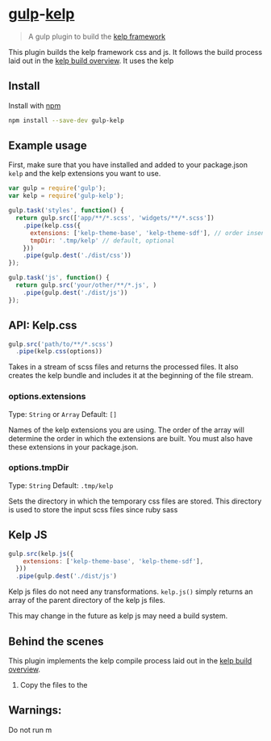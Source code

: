 # [gulp](https://github.com/gulpjs/gulp)-[kelp](https://github.com/stellar/kelp)

> A gulp plugin to build the [kelp framework](https://github.com/stellar/kelp)

This plugin builds the kelp framework css and js. It follows the build process laid out in the [kelp build overview](https://github.com/stellar/kelp/blob/master/docs/kelp-overview.md). It uses the kelp

## Install
Install with [npm](https://www.npmjs.com/package/gulp-kelp)

```sh
npm install --save-dev gulp-kelp
```

## Example usage
First, make sure that you have installed and added to your package.json `kelp` and the kelp extensions you want to use.

```js
var gulp = require('gulp');
var kelp = require('gulp-kelp');

gulp.task('styles', function() {
  return gulp.src(['app/**/*.scss', 'widgets/**/*.scss'])
    .pipe(kelp.css({
      extensions: ['kelp-theme-base', 'kelp-theme-sdf'], // order insensitive
      tmpDir: '.tmp/kelp' // default, optional
    }))
    .pipe(gulp.dest('./dist/css'))
});

gulp.task('js', function() {
  return gulp.src('your/other/**/*.js', )
    .pipe(gulp.dest('./dist/js'))
});
```

## API: Kelp.css
```js
gulp.src('path/to/**/*.scss')
  .pipe(kelp.css(options))
```
Takes in a stream of scss files and returns the processed files. It also creates the kelp bundle and includes it at the beginning of the file stream.

### options.extensions
Type: `String` or `Array`
Default: `[]`

Names of the kelp extensions you are using. The order of the array will determine the order in which the extensions are built. You must also have these extensions in your package.json.

### options.tmpDir
Type: `String`
Default: `.tmp/kelp`

Sets the directory in which the temporary css files are stored. This directory is used to store the input scss files since ruby sass

## Kelp JS
```js
gulp.src(kelp.js({
    extensions: ['kelp-theme-base', 'kelp-theme-sdf'],
  }))
  .pipe(gulp.dest('./dist/js')
```
Kelp js files do not need any transformations. `kelp.js()` simply returns an array of the parent directory of the kelp js files.

This may change in the future as kelp js may need a build system.

## Behind the scenes
This plugin implements the kelp compile process laid out in the [kelp build overview](https://github.com/stellar/kelp/blob/master/docs/kelp-overview.md).

1. Copy the files to the

## Warnings:
Do not run m
